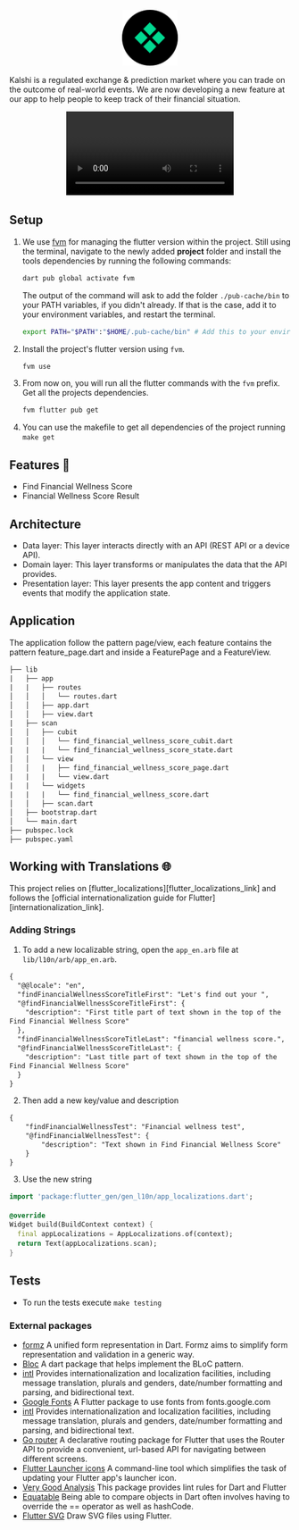 <p align="center">
<img src="/assets/kalshi_logo_round.svg" height="100" alt="Kalshi" />
</p>

Kalshi is a regulated exchange & prediction market where you can trade on the outcome of real-world events. We are now developing a new feature at our app to help people to keep track of their financial situation.

<div align="center"><video src="https://github.com/diones-c/take-home-assignment/assets/117870798/9277ca30-c5cf-4e6a-b494-64a0a36c2ab6" /> </div>

## Setup
1. We use [fvm](https://fvm.app/) for managing the flutter version within the project. Still using the terminal, navigate to the newly added **project** folder and install the tools dependencies by
   running the following commands:

    ```sh
    dart pub global activate fvm
    ```

    The output of the command will ask to add the folder `./pub-cache/bin` to your PATH variables, if you didn't already. If that is the case, add it to your environment variables, and restart the terminal.

    ```sh
    export PATH="$PATH":"$HOME/.pub-cache/bin" # Add this to your environment variables
    ```
    
2. Install the project's flutter version using `fvm`.

    ```sh
    fvm use
    ```

3. From now on, you will run all the flutter commands with the `fvm` prefix. Get all the projects dependencies.

    ```sh
    fvm flutter pub get
    ```

4. You can use the makefile to get all dependencies of the project running `make get`


## Features 🎯
- Find Financial Wellness Score
- Financial Wellness Score Result

## Architecture

- Data layer: This layer interacts directly with an API (REST API or a device API).
- Domain layer: This layer transforms or manipulates the data that the API provides.
- Presentation layer: This layer presents the app content and triggers events that modify the application state.

## Application
The application follow the pattern page/view, each feature contains the pattern feature_page.dart and inside a FeaturePage and a FeatureView.

```
├── lib
|   ├── app
|   |   ├── routes
│   │   │   └── routes.dart
│   │   ├── app.dart
│   │   ├── view.dart
|   ├── scan
│   │   ├── cubit
│   │   │   └── find_financial_wellness_score_cubit.dart
|   |   |   └── find_financial_wellness_score_state.dart
│   │   └── view
│   │   |   ├── find_financial_wellness_score_page.dart
|   |   |   └── view.dart
|   |   └── widgets
|   |   |   └── find_financial_wellness_score.dart
│   │   ├── scan.dart
│   ├── bootstrap.dart
│   └── main.dart
├── pubspec.lock
├── pubspec.yaml
```


## Working with Translations 🌐

This project relies on [flutter_localizations][flutter_localizations_link] and follows the [official internationalization guide for Flutter][internationalization_link].

### Adding Strings

1. To add a new localizable string, open the `app_en.arb` file at `lib/l10n/arb/app_en.arb`.

```arb
{
  "@@locale": "en",
  "findFinancialWellnessScoreTitleFirst": "Let's find out your ",
  "@findFinancialWellnessScoreTitleFirst": {
    "description": "First title part of text shown in the top of the Find Financial Wellness Score"
  },
  "findFinancialWellnessScoreTitleLast": "financial wellness score.",
  "@findFinancialWellnessScoreTitleLast": {
    "description": "Last title part of text shown in the top of the Find Financial Wellness Score"
  }
}
```

2. Then add a new key/value and description

```arb
{
    "findFinancialWellnessTest": "Financial wellness test",
    "@findFinancialWellnessTest": {
        "description": "Text shown in Find Financial Wellness Score"
    }
}
```

3. Use the new string

```dart
import 'package:flutter_gen/gen_l10n/app_localizations.dart';

@override
Widget build(BuildContext context) {
  final appLocalizations = AppLocalizations.of(context);
  return Text(appLocalizations.scan);
}
```

## Tests
- To run the tests execute `make testing`

### External packages
* [formz](https://pub.dev/packages/formz) A unified form representation in Dart. Formz aims to simplify form representation and validation in a generic way.
* [Bloc](https://pub.dev/packages/flutter_bloc) A dart package that helps implement the BLoC pattern.
* [intl](https://pub.dev/packages/intl) Provides internationalization and localization facilities, including message translation, plurals and genders, date/number formatting and parsing, and bidirectional text.
* [Google Fonts](https://pub.dev/packages/google_fonts) A Flutter package to use fonts from fonts.google.com
* [intl](https://github.com/ReactiveX/RxAndroid) Provides internationalization and localization facilities, including message translation, plurals and genders, date/number formatting and parsing, and bidirectional text.
* [Go router](https://pub.dev/packages/go_router) A declarative routing package for Flutter that uses the Router API to provide a convenient, url-based API for navigating between different screens.
* [Flutter Launcher icons](https://pub.dev/packages/flutter_launcher_icons) A command-line tool which simplifies the task of updating your Flutter app's launcher icon.
* [Very Good Analysis](https://pub.dev/packages/very_good_analysis) This package provides lint rules for Dart and Flutter
* [Equatable](https://pub.dev/packages/equatable) Being able to compare objects in Dart often involves having to override the == operator as well as hashCode.
* [Flutter SVG](https://pub.dev/packages/flutter_svg) Draw SVG files using Flutter.